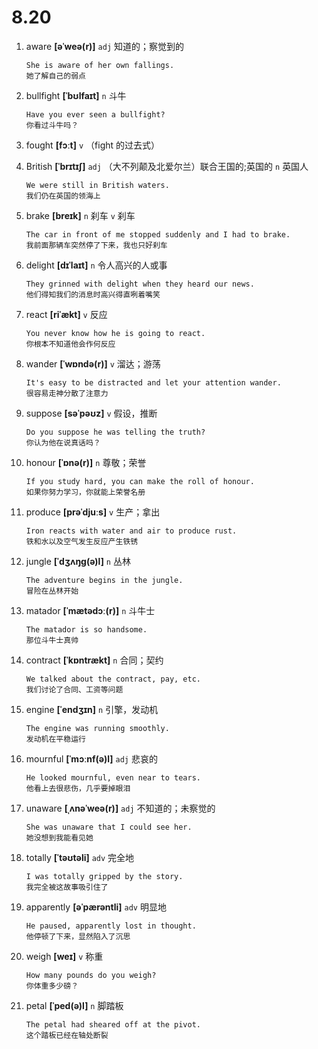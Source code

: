 # 8.20

1. aware **[əˈweə(r)]** `adj` 知道的；察觉到的

   ```
   She is aware of her own fallings.
   她了解自己的弱点
   ```

2. bullfight **[ˈbʊlfaɪt]** `n` 斗牛

   ```
   Have you ever seen a bullfight?
   你看过斗牛吗？
   ```

3. fought **[fɔːt]** `v` （fight 的过去式）

4. British **[ˈbrɪtɪʃ]** `adj` （大不列颠及北爱尔兰）联合王国的;英国的 `n` 英国人

   ```
   We were still in British waters.
   我们仍在英国的领海上
   ```

5. brake **[breɪk]** `n` 刹车 `v` 刹车

   ```
   The car in front of me stopped suddenly and I had to brake.
   我前面那辆车突然停了下来，我也只好刹车
   ```

6. delight **[dɪˈlaɪt]** `n` 令人高兴的人或事

   ```
   They grinned with delight when they heard our news.
   他们得知我们的消息时高兴得直咧着嘴笑
   ```

7. react **[riˈækt]** `v` 反应

   ```
   You never know how he is going to react.
   你根本不知道他会作何反应
   ```

8. wander **[ˈwɒndə(r)]** `v` 溜达；游荡

   ```
   It's easy to be distracted and let your attention wander.
   很容易走神分散了注意力
   ```

9. suppose **[səˈpəʊz]** `v` 假设，推断

   ```
   Do you suppose he was telling the truth?
   你认为他在说真话吗？
   ```

10. honour **[ˈɒnə(r)]** `n` 尊敬；荣誉

    ```
    If you study hard, you can make the roll of honour.
    如果你努力学习，你就能上荣誉名册
    ```

11. produce **[prəˈdjuːs]** `v` 生产；拿出

    ```
    Iron reacts with water and air to produce rust.
    铁和水以及空气发生反应产生铁锈
    ```

12. jungle **[ˈdʒʌŋɡ(ə)l]** `n` 丛林

    ```
    The adventure begins in the jungle.
    冒险在丛林开始
    ```

13. matador **[ˈmætədɔː(r)]** `n` 斗牛士

    ```
    The matador is so handsome.
    那位斗牛士真帅
    ```

14. contract **[ˈkɒntrækt]** `n` 合同；契约

    ```
    We talked about the contract, pay, etc.
    我们讨论了合同、工资等问题
    ```

15. engine **[ˈendʒɪn]** `n` 引擎，发动机

    ```
    The engine was running smoothly.
    发动机在平稳运行
    ```

16. mournful **[ˈmɔːnf(ə)l]** `adj` 悲哀的

    ```
    He looked mournful, even near to tears.
    他看上去很悲伤，几乎要掉眼泪
    ```

17. unaware **[ˌʌnəˈweə(r)]** `adj` 不知道的；未察觉的

    ```
    She was unaware that I could see her.
    她没想到我能看见她
    ```

18. totally **[ˈtəʊtəli]** `adv` 完全地

    ```
    I was totally gripped by the story.
    我完全被这故事吸引住了
    ```

19. apparently **[əˈpærəntli]** `adv` 明显地

    ```
    He paused, apparently lost in thought.
    他停顿了下来，显然陷入了沉思
    ```

20. weigh **[weɪ]** `v` 称重

    ```
    How many pounds do you weigh?
    你体重多少磅？
    ```

21. petal **[ˈped(ə)l]** `n` 脚踏板
    ```
    The petal had sheared off at the pivot.
    这个踏板已经在轴处断裂
    ```
